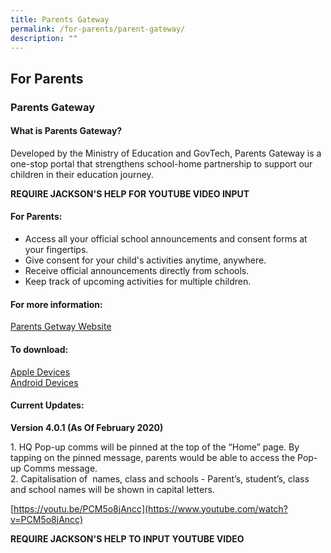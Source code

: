 ```yaml
---
title: Parents Gateway
permalink: /for-parents/parent-gateway/
description: ""
---
```

## For Parents

### Parents Gateway

#### What is Parents Gateway?

Developed by the Ministry of Education and GovTech, Parents Gateway is a one-stop portal that strengthens school-home partnership to support our children in their education journey.

**REQUIRE JACKSON'S HELP FOR YOUTUBE VIDEO INPUT**

#### For Parents:

- Access all your official school announcements and consent forms at your fingertips.<br>
- Give consent for your child's activities anytime, anywhere.<br>
- Receive official announcements directly from schools.<br>
- Keep track of upcoming activities for multiple children.

#### For more information:
[Parents Getway Website](https://pg.moe.edu.sg/)

#### To download:
[Apple Devices](https://apps.apple.com/sg/app/parents-gateway/id1267198708)<br>
[Android Devices](https://play.google.com/store/apps/details?id=com.moe.pgp&pli=1)

#### Current Updates: 
**Version 4.0.1 (As Of February 2020)**

1\. HQ Pop-up comms will be pinned at the top of the “Home” page. By tapping on the pinned message, parents would be able to access the Pop-up Comms message.<br>
2\. Capitalisation of  names, class and schools - Parent’s, student’s, class and school names will be shown in capital letters.

[https://youtu.be/PCM5o8jAncc](https://www.youtube.com/watch?v=PCM5o8jAncc)

**REQUIRE JACKSON'S HELP TO INPUT YOUTUBE VIDEO**